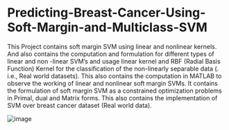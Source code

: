 # Predicting-Breast-Cancer-Using-Soft-Margin-and-Multiclass-SVM

This Project contains soft margin SVM using linear and nonlinear kernels. And also contains the computation and formulation for different types of linear and non -linear SVM’s and usage linear kernel and RBF (Radial Basis Function) Kernel for the classification of the non-linearly separable data (. i.e., Real world datasets).
This also contains the computation in MATLAB to observe the working of linear and nonlinear soft margin SVMs. It contains the formulation of soft margin SVM as a constrained optimization problems in Primal, dual and Matrix forms. This also contains the implementation of SVM over breast cancer dataset (Real world data).

![image](https://user-images.githubusercontent.com/77917201/218695073-ab5d6a6b-a812-4c68-8e0a-cc30799c9e4d.png)
